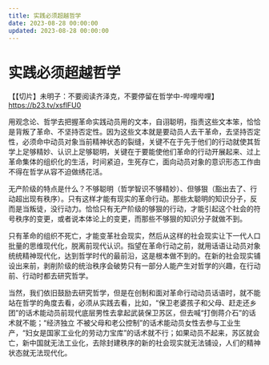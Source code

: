 ```yaml
---
title: 实践必须超越哲学
date: 2023-08-28 00:00:00
updated: 2023-08-28 00:00:00
---
```


# 实践必须超越哲学

【【切片】未明子：不要阅读齐泽克，不要停留在哲学中-哔哩哔哩】 https://b23.tv/xsflFU0

用观念论、哲学去把握革命实践动员用的文本，自诩聪明，指责这些文本笨，恰恰是背叛了革命、不坚持否定性。因为这些文本就是要动员人去干革命，去坚持否定性，必须命中动员对象当前精神状态的裂缝，关键不在于先于他们的行动就使其哲学上足够精妙、认识上足够聪明，关键在于要能使他们革命的行动开展起来、过上革命集体的组织化的生活，时间紧迫，生死存亡，面向动员对象的意识形态工作由不得在哲学从容不迫做绣花活。

无产阶级的特点是什么？不够聪明（哲学智识不够精妙）、但够狠（豁出去了、行动超出现有秩序）。只有这样才能有现实的革命行动。那些太聪明的知识分子，反而是当叛徒，没行动力。恰恰只有无产阶级的够狠的行动，才能引起这个社会的符号秩序的变更，或者说本体论上的变更，而那些不够狠的知识分子就做不到。

只有革命的组织不死亡，才能变革社会现实，然后从这样的社会现实让下一代人口批量的思维现代化，脱离前现代认识。指望在革命行动之前，就用话语让动员对象统统精神现代化，达到哲学时代的最前沿，这是根本做不到的。在新的社会现实铺设出来前，剥削阶级的统治秩序会破势只有一部分人能产生对哲学的兴趣，在行动前、行动时都去研究哲学。

当然，我们依旧鼓励去研究哲学，但是在创制和面对革命行动动员话语时，就不能站在哲学的角度去看，必须从实践去看，比如，“保卫老婆孩子和父母、赶走还乡团”的话术能动员前现代底层男性去拿起武装保卫苏区，但去喊“打倒蒋介石”的话术就不能；“经济独立 不被父母和老公控制”的话术能动员女性去参与工业生产，“妇女是国家工业化的劳动力宝库”的话术就不行；如果动员不起来，苏区就会亡，新中国就无法工业化，去除封建秩序的新的社会现实就无法铺设，人们的精神状态就无法现代化。
